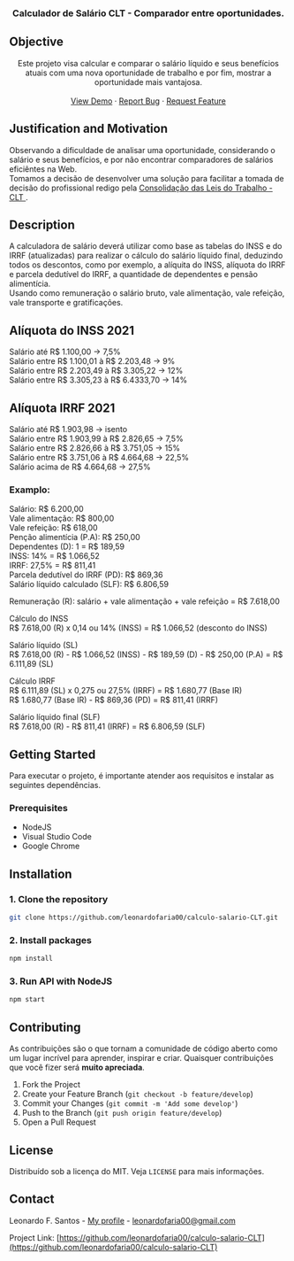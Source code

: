 <p align="center">

<h3 align="center">Calculador de Salário CLT - Comparador entre oportunidades.</h3>

## Objective <br>

<p align="center">
    Este projeto visa calcular e comparar o salário líquido e seus benefícios atuais com uma nova oportunidade de
    trabalho e por fim, mostrar a oportunidade mais vantajosa.
    <br />
    <br />
    <a href="https://calculo-salario-clt.vercel.app/">View Demo</a>
    ·
    <a href="https://github.com/leonardofaria00/calculo-salario-CLT/issues">Report Bug</a>
    ·
    <a href="https://github.com/leonardofaria00/calculo-salario-CLT/issues">Request Feature</a>
  </p>
</p>

## Justification and Motivation <br>

<p>
    Observando a dificuldade de analisar uma oportunidade, considerando o salário e seus benefícios, e por não encontrar
    comparadores de salários eficiêntes na Web. <br>
    Tomamos a decisão de desenvolver uma solução para facilitar a tomada de decisão do profissional redigo pela
    <a href="http://www.planalto.gov.br/ccivil_03/decreto-lei/del5452.htm" target="_blank"> Consolidação das Leis do Trabalho - CLT
    </a>.
</p>

## Description <br>

<p>
    A calculadora de salário deverá utilizar como base as tabelas do INSS e do IRRF (atualizadas) para realizar o
    cálculo do salário líquido final, deduzindo todos os descontos, como por exemplo, a alíquita do INSS, alíquota do
    IRRF e parcela dedutível do IRRF, a quantidade de dependentes e pensão alimentícia.
    <br>
    Usando como remuneração o salário bruto, vale alimentação, vale refeição, vale transporte e gratificações.
</p>

## Alíquota do INSS 2021 <br>

Salário até R$ 1.100,00 -> 7,5% <br>
Salário entre R$ 1.100,01 à R$ 2.203,48 -> 9% <br>
Salário entre R$ 2.203,49 à R$ 3.305,22 -> 12% <br>
Salário entre R$ 3.305,23 à R$ 6.4333,70 -> 14% <br>

## Alíquota IRRF 2021 <br>

Salário até R$ 1.903,98 -> isento <br>
Salário entre R$ 1.903,99 à R$ 2.826,65 -> 7,5% <br>
Salário entre R$ 2.826,66 à R$ 3.751,05 -> 15% <br>
Salário entre R$ 3.751,06 à R$ 4.664,68 -> 22,5% <br>
Salário acima de R$ 4.664,68 -> 27,5% <br>

### Examplo: <br>

Salário: R$ 6.200,00 <br>
Vale alimentação: R$ 800,00 <br>
Vale refeição: R$ 618,00 <br>
Penção alimentícia (P.A): R$ 250,00 <br>
Dependentes (D): 1 = R$ 189,59 <br>
INSS: 14% = R$ 1.066,52 <br>
IRRF: 27,5% = R$ 811,41 <br>
Parcela dedutível do IRRF (PD): R$ 869,36 <br>
Salário líquido calculado (SLF): R$ 6.806,59 <br>

Remuneração (R): salário + vale alimentação + vale refeição = R$ 7.618,00 <br>

Cálculo do INSS <br>
R$ 7.618,00 (R) x 0,14 ou 14% (INSS) = R$ 1.066,52 (desconto do INSS) <br>

Salário líquido (SL) <br>
R$ 7.618,00 (R) - R$ 1.066,52 (INSS) - R$ 189,59 (D) - R$ 250,00 (P.A) = R$ 6.111,89 (SL) <br>

Cálculo IRRF <br>
R$ 6.111,89 (SL) x 0,275 ou 27,5% (IRRF) = R$ 1.680,77 (Base IR) <br>
R$ 1.680,77 (Base IR) - R$ 869,36 (PD) = R$ 811,41 (IRRF) <br>

Salário líquido final (SLF) <br>
R$ 7.618,00 (R) - R$ 811,41 (IRRF) = R$ 6.806,59 (SLF) <br>

## Getting Started

<p>Para executar o projeto, é importante atender aos requisitos e instalar as seguintes dependências.</p>

### Prerequisites

- NodeJS
- Visual Studio Code
- Google Chrome

## Installation

### 1. Clone the repository

```sh
git clone https://github.com/leonardofaria00/calculo-salario-CLT.git
```

### 2. Install packages

```sh
npm install
```

### 3. Run API with NodeJS

```sh
npm start
```

## Contributing

As contribuições são o que tornam a comunidade de código aberto como um lugar incrível para aprender, inspirar e criar.
Quaisquer contribuições que você fizer será **muito apreciada**.

1. Fork the Project
2. Create your Feature Branch (`git checkout -b feature/develop`)
3. Commit your Changes (`git commit -m 'Add some develop'`)
4. Push to the Branch (`git push origin feature/develop`)
5. Open a Pull Request

## License

Distribuído sob a licença do MIT. Veja `LICENSE` para mais informações.

## Contact

Leonardo F. Santos - [My profile](https://linktr.ee/faria.leo) - leonardofaria00@gmail.com

Project Link:
[https://github.com/leonardofaria00/calculo-salario-CLT](https://github.com/leonardofaria00/calculo-salario-CLT)
